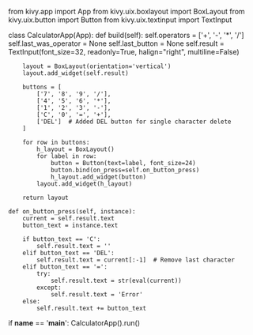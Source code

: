 from kivy.app import App
from kivy.uix.boxlayout import BoxLayout
from kivy.uix.button import Button
from kivy.uix.textinput import TextInput

class CalculatorApp(App):
    def build(self):
        self.operators = ['+', '-', '*', '/']
        self.last_was_operator = None
        self.last_button = None
        self.result = TextInput(font_size=32, readonly=True, halign="right", multiline=False)

        layout = BoxLayout(orientation='vertical')
        layout.add_widget(self.result)

        buttons = [
            ['7', '8', '9', '/'],
            ['4', '5', '6', '*'],
            ['1', '2', '3', '-'],
            ['C', '0', '=', '+'],
            ['DEL']  # Added DEL button for single character delete
        ]

        for row in buttons:
            h_layout = BoxLayout()
            for label in row:
                button = Button(text=label, font_size=24)
                button.bind(on_press=self.on_button_press)
                h_layout.add_widget(button)
            layout.add_widget(h_layout)

        return layout

    def on_button_press(self, instance):
        current = self.result.text
        button_text = instance.text

        if button_text == 'C':
            self.result.text = ''
        elif button_text == 'DEL':
            self.result.text = current[:-1]  # Remove last character
        elif button_text == '=':
            try:
                self.result.text = str(eval(current))
            except:
                self.result.text = 'Error'
        else:
            self.result.text += button_text

if __name__ == '__main__':
    CalculatorApp().run()
